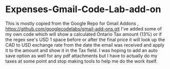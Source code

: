 # Expenses-Gmail-Code-Lab-add-on
This is mostly copied from the Google Repo for Gmail Addons , https://github.com/googlecodelabs/gmail-add-ons.git    I've added some of my own code which will show a calculated Ontario Tax amount (13%) or if the regex see's USD 1 space before or after the final price it will look up the CAD to USD exchange rate from the date the email was received and apply it to the amount and show it in the Tax field. I was hoping to add an auto save option as well for any pdf attachments but I have to actually do my taxes at some point and stop making tools to help me do the work itself. 
